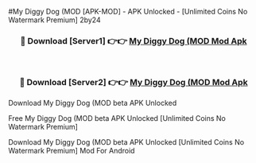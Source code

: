 #My Diggy Dog (MOD [APK-MOD] - APK Unlocked - [Unlimited Coins No Watermark Premium] 2by24



<div align="center">

<h3>🔴 Download [Server1] 👉👉 <a href="https://momento.my/?title=My_Diggy_Dog_(MOD">My Diggy Dog (MOD Mod Apk</a></h3><br>

<h3>🔴 Download [Server2] 👉👉 <a href="https://momento.my/?title=My_Diggy_Dog_(MOD">My Diggy Dog (MOD Mod Apk</a></h3>
</div>



Download My Diggy Dog (MOD beta APK Unlocked

Free My Diggy Dog (MOD beta APK Unlocked [Unlimited Coins No Watermark Premium]

Download My Diggy Dog (MOD beta APK Unlocked [Unlimited Coins No Watermark Premium] Mod For Android
